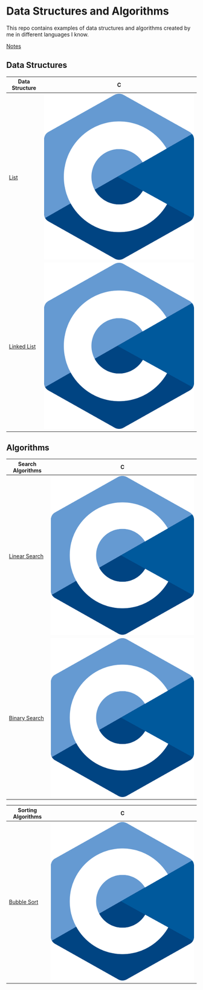 # Data Structures and Algorithms

This repo contains examples of data structures and algorithms created by me in different languages I know.

[Notes](/notes.md)

## Data Structures

| Data Structure | C |
| ----------- | ----------- |
| [List](https://en.wikipedia.org/wiki/List_(abstract_data_type))   | [<img src="/assets/C.png">](/datastructure/ArrayList.c)   |
| [Linked List](https://en.wikipedia.org/wiki/Linked_list)          | [<img src="/assets/C.png">](/datastructure/SingleLink.c)  |


## Algorithms

| Search Algorithms | C |
| ------------------ | ------------ |
| [Linear Search](https://en.wikipedia.org/wiki/Linear_search)              | [<img src="/assets/C.png">](/search/LinearSearch.c) | 
| [Binary Search](https://en.wikipedia.org/wiki/Binary_search_algorithm)    | [<img src="/assets/C.png">](/search/BinarySearch.c) | 


| Sorting Algorithms | C |
| ------------------ | ------------ |
| [Bubble Sort](https://en.wikipedia.org/wiki/Bubble_sort) | [<img src="/assets/C.png">](/sort/BubbleSort.c) |

